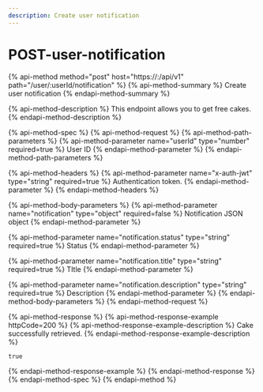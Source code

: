 ```yaml
---
description: Create user notification
---
```


# POST-user-notification

{% api-method method="post" host="https://<host>:<port>/api/v1" path="/user/:userId/notification" %}
{% api-method-summary %}
Create user notification
{% endapi-method-summary %}

{% api-method-description %}
This endpoint allows you to get free cakes.
{% endapi-method-description %}

{% api-method-spec %}
{% api-method-request %}
{% api-method-path-parameters %}
{% api-method-parameter name="userId" type="number" required=true %}
User ID
{% endapi-method-parameter %}
{% endapi-method-path-parameters %}

{% api-method-headers %}
{% api-method-parameter name="x-auth-jwt" type="string" required=true %}
Authentication token.
{% endapi-method-parameter %}
{% endapi-method-headers %}

{% api-method-body-parameters %}
{% api-method-parameter name="notification" type="object" required=false %}
Notification JSON object
{% endapi-method-parameter %}

{% api-method-parameter name="notification.status" type="string" required=true %}
Status
{% endapi-method-parameter %}

{% api-method-parameter name="notification.title" type="string" required=true %}
TItle
{% endapi-method-parameter %}

{% api-method-parameter name="notification.description" type="string" required=true %}
Description
{% endapi-method-parameter %}
{% endapi-method-body-parameters %}
{% endapi-method-request %}

{% api-method-response %}
{% api-method-response-example httpCode=200 %}
{% api-method-response-example-description %}
Cake successfully retrieved.
{% endapi-method-response-example-description %}

```
true
```
{% endapi-method-response-example %}
{% endapi-method-response %}
{% endapi-method-spec %}
{% endapi-method %}



